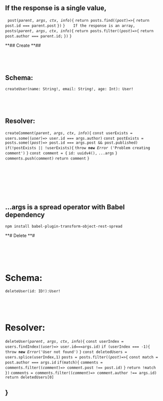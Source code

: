 ## If the response is a single value,

 
`post(`*`parent`*`, `*`args`*`, `*`ctx`*`, `*`info`*`){`
`return posts.find((`*`post`*`)=>{`
`return post.id === parent.post`
`})`
`}`
` `
` `
`If the response is an array,`
`posts(`*`parent`*`, `*`args`*`, `*`ctx`*`, `*`info`*`){`
`return posts.filter((`*`post`*`)=>{`
`return post.author === parent.id;`
`})`
`}`

**## Create
**## 

##  

## Schema: 

`createUser(name: String!, email: String!, age: Int): User!`
##  

## Resolver:

`createComment(`*`parent`*`, `*`args`*`, `*`ctx`*`, `*`info`*`){`
`const userExists = users.some((`*`user`*`)=> user.id === args.author)`
`const postExists = posts.some((`*`post`*`)=> post.id === args.post && post.published)`
`if(!postExists || !userExists){`
`throw `**`new `***`Error`*` ('Problem creating comment')`
`}`
`const comment = {`
`id: uuidv4(),`
`...args`
`}`
`comments.push(comment)`
`return comment`
`}`
##  

##  

## …args is a spread operator with Babel dependency

`npm install babel-plugin-transform-object-rest-spread`

**# Delete
**# 

#  

# Schema:

`deleteUser(id: ID!):User!`
##  

# Resolver:

`deleteUser(`*`parent`*`, `*`args`*`, `*`ctx`*`, `*`info`*`){`
`const userIndex = users.findIndex((`*`user`*`)=> user.id===args.id)`
`if (userIndex === -1){`
`throw `**`new `***`Error`*`('User not found')`
`}`
`const deletedUsers = users.splice(userIndex,1)`
`posts = posts.filter((`*`post`*`)=>{`
`const match = post.author === args.id`
`if(match){`
`comments = comments.filter((`*`comment`*`)=> comment.post !== post.id)`
`}`
`return !match`
`})`
`comments = comments.filter((`*`comment`*`)=> comment.author !== args.id)`
`return deletedUsers[0]`
## }

#  

